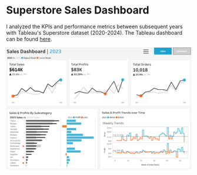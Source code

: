 # Superstore Sales Dashboard

I analyzed the KPIs and performance metrics between subsequent years with Tableau's Superstore dataset (2020-2024). The Tableau dashboard can be found [here](https://public.tableau.com/app/profile/minjoo.kim6286/viz/SuperstoreSales_17211853041180/SalesDash).

![A screenshot of the dynamic Tableau dashboard for this project.](Screenshot-SuperstoreSalesTableauPublic.png?raw=true)